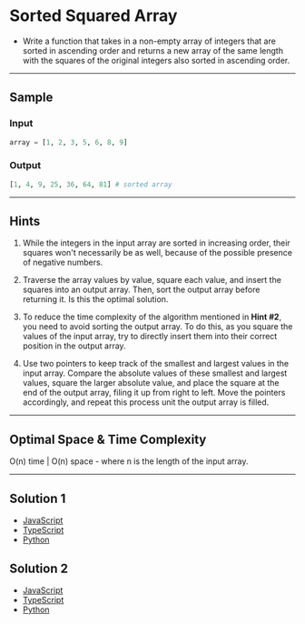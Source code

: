 # Sorted Squared Array

- Write a function that takes in a non-empty array of integers that are sorted in ascending order and returns a new array of the same length with the squares of the original integers also sorted in ascending order.

---

## Sample

### Input

```python
array = [1, 2, 3, 5, 6, 8, 9]
```

### Output

```python
[1, 4, 9, 25, 36, 64, 81] # sorted array
```

---

## Hints

1. While the integers in the input array are sorted in increasing order, their squares won't necessarily be as well, because of the possible presence of negative numbers.

2. Traverse the array values by value, square each value, and insert the squares into an output array. Then, sort the output array before returning it. Is this the optimal solution.

3. To reduce the time complexity of the algorithm mentioned in **Hint #2**, you need to avoid sorting the output array. To do this, as you square the values of the input array, try to directly insert them into their correct position in the output array.

4. Use two pointers to keep track of the smallest and largest values in the input array. Compare the absolute values of these smallest and largest values, square the larger absolute value, and place the square at the end of the output array, filing it up from right to left. Move the pointers accordingly, and repeat this process unit the output array is filled.

---

## Optimal Space & Time Complexity

O(n) time | O(n) space - where n is the length of the input array.

---

## Solution 1

- [JavaScript]()
- [TypeScript]()
- [Python]()

## Solution 2

- [JavaScript]()
- [TypeScript]()
- [Python]()
